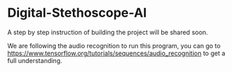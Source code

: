 # Digital-Stethoscope-AI

A step by step instruction of building the project will be shared soon.

We are following the audio recognition to run this program, you can go to https://www.tensorflow.org/tutorials/sequences/audio_recognition to get a full understanding.
